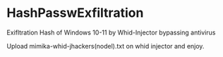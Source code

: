 # HashPasswExfiltration
Exifltration Hash of Windows 10-11 by Whid-Injector bypassing antivirus

Upload mimika-whid-jhackers(nodel).txt on whid injector and enjoy. 
